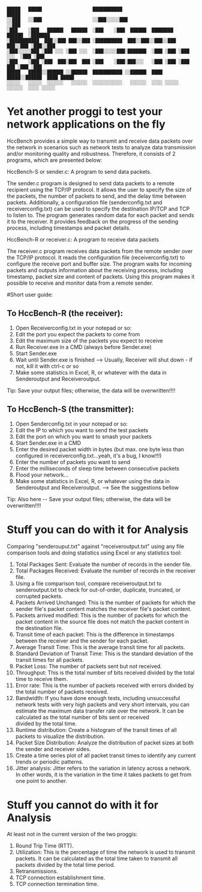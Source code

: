  ~~~
 █████   █████                   ███████████                               █████     
░░███   ░░███                   ░░███░░░░░███                             ░░███      
 ░███    ░███   ██████   ██████  ░███    ░███  ██████  ████████    ██████  ░███████  
 ░███████████  ███░░███ ███░░███ ░██████████  ███░░███░░███░░███  ███░░███ ░███░░███ 
 ░███░░░░░███ ░███ ░░░ ░███ ░░░  ░███░░░░░███░███████  ░███ ░███ ░███ ░░░  ░███ ░███ 
 ░███    ░███ ░███  ███░███  ███ ░███    ░███░███░░░   ░███ ░███ ░███  ███ ░███ ░███ 
 █████   █████░░██████ ░░██████  ███████████ ░░██████  ████ █████░░██████  ████ █████
░░░░░   ░░░░░  ░░░░░░   ░░░░░░  ░░░░░░░░░░░   ░░░░░░  ░░░░ ░░░░░  ░░░░░░  ░░░░ ░░░░░
 ~~~
                                                                                                                                                                         
# Yet another proggi to test your network applications on the fly

HccBench provides a simple way to transmit and receive data packets over the network in scenarios such as network tests to analyze data transmission and/or monitoring quality and robustness. Therefore, it consists of 2 programs, which are presented below:


HccBench-S or sender.c: A program to send data packets.

The sender.c program is designed to send data packets to a remote recipient using the TCP/IP protocol. It allows the user to specify the size of the packets, the number of packets to send, and the delay time between packets. Additionally, a configuration file (senderconfig.txt and receiverconfig.txt) can be used to specify the destination IP/TCP and TCP to listen to. The program generates random data for each packet and sends it to the receiver. It provides feedback on the progress of the sending process, including timestamps and packet details.

HccBench-R or receiver.c: A program to receive data packets

The receiver.c program receives data packets from the remote sender over the TCP/IP protocol. It reads the configuration file (receiverconfig.txt) to configure the receive port and buffer size. The program waits for incoming packets and outputs information about the receiving process, including timestamp, packet size and content of packets. Using this program makes it possible to receive and monitor data from a remote sender.


#Short user guide:

To HccBench-R (the receiver):
-----------------------------------
1) Open Receiverconfig.txt in your notepad or so:
2) Edit the port you expect the packets to come from
3) Edit the maximum size of the packets you expect to receive
4) Run Receiver.exe in a CMD (always before Sender.exe)
5) Start Sender.exe
6) Wait until Sender.exe is finished --> Usually, Receiver will shut down - if not, kill it with ctrl-c or so
7) Make some statistics in Excel, R, or whatever with the data in Senderoutput and Receiveroutput.

Tip: Save your output files; otherwise, the data will be overwritten!!!!


To HccBench-S (the transmitter):
------------------------------------
1) Open Senderconfig.txt in your notepad or so:
2) Edit the IP to which you want to send the test packets
3) Edit the port on which you want to smash your packets
4) Start Sender.exe in a CMD
5) Enter the desired packet width in bytes (but max. one byte less than configured in receiverconfig.txt...yeah, it's a bug, I know!!!)
6) Enter the number of packets you want to send
7) Enter the milliseconds of sleep time between consecutive packets
8) Flood your network...
9) Make some statistics in Excel, R, or whatever using the data in Senderoutput and Receiveroutput. --> See the suggestions bellow

Tip: Also here -- Save your output files; otherwise, the data will be overwritten!!!!





# Stuff you can do with it for Analysis

Comparing "senderouput.txt" against "receiveroutput.txt" using any file comparison tools and doing statistics using Excel or any statistics tool:

1) Total Packages Sent: Evaluate the number of records in the sender file.
2) Total Packages Received: Evaluate the number of records in the receiver file.
3) Using a file comparison tool, compare receiveroutput.txt to senderoutput.txt to check for out-of-order, duplicate, truncated, or corrupted packets.
4) Packets Arrived Unchanged: This is the number of packets for which the sender file's packet content matches the receiver file's packet content.
5) Packets arrived modified: This is the number of packets for which the packet content in the source file does not match the packet content in the destination file.
6) Transit time of each packet: This is the difference in timestamps between the receiver and the sender for each packet.
7) Average Transit Time: This is the average transit time for all packets.
8) Standard Deviation of Transit Time: This is the standard deviation of the transit times for all packets.
9) Packet Loss: The number of packets sent but not received.
10) Throughput: This is the total number of bits received divided by the total time to receive them.
11) Error rate: This is the number of packets received with errors divided by the total number of packets received.
12) Bandwidth: If you have done enough tests, including unsuccessful network tests with very high packets and very short intervals, you can estimate the maximum data transfer rate over the network. It can be calculated as the total number of bits sent or received  
    divided by the total time.
13) Runtime distribution: Create a histogram of the transit times of all packets to visualize the distribution.
14) Packet Size Distribution: Analyze the distribution of packet sizes at both the sender and receiver sides.
15) Create a time series plot of all packet transit times to identify any current trends or periodic patterns.
16) Jitter analysis: Jitter refers to the variation in latency across a network. In other words, it is the variation in the time it takes packets to get from one point to another.

# Stuff you cannot do with it for Analysis

 At least not in the current version of the two proggis:
1) Round Trip Time (RTT).
2) Utilization: This is the percentage of time the network is used to transmit packets. It can be calculated as the total time taken to transmit all packets divided by the total time period.
3) Retransmissions.  
4) TCP connection establishment time.
5) TCP connection termination time. 
